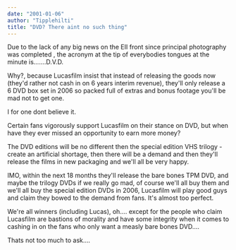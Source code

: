 ```yaml
---
date: "2001-01-06"
author: "Tipplehilti"
title: "DVD? There aint no such thing"
---
```


Due to the lack of any big news on the EII front since principal photography was completed , the acronym at the tip of everybodies tongues at the minute is.......D.V.D.

Why?, because Lucasfilm insist that instead of releasing the goods now (they'd rather not cash in on 6 years interim revenue), they'll only release a 6 DVD box set in 2006 so packed full of extras and bonus footage you'll be mad not to get one.

I for one dont believe it.

Certain fans vigorously support Lucasfilm on their stance on DVD, but when have they ever missed an opportunity to earn more money?

The DVD editions will be no different then the special edition VHS trilogy - create an artificial shortage, then there will be a demand and then they'll release the films in new packaging and we'll all be very happy.

IMO, within the next 18 months they'll release the bare bones TPM DVD, and maybe the trilogy DVDs if we really go mad, of course we'll all buy them and we'll all buy the special edition DVDs in 2006, Lucasfilm will play good guys and claim they bowed to the demand from fans. It's almost too perfect.

We're all winners (including Lucas), oh.... except for the people who claim Lucasfilm are bastions of morality and have some integrity when it comes to cashing in on the fans who only want a measly bare bones DVD....

Thats not too much to ask....
